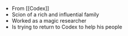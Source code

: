 - From [[Codex]]
- Scion of a rich and influential family
- Worked as a magic researcher
- Is trying to return to Codex to help his people